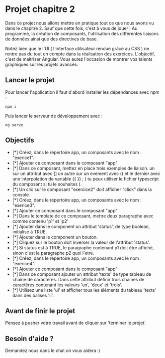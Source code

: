 # Projet chapitre 2

Dans ce projet nous allons mettre en pratique tout ce que nous avons vu dans le chapitre 2. Sauf que cette fois, c'est à vous de jouer ! Au programme, la création de composants, l'utilisation des différentes liaisons de données ainsi que des directives de base.

Notez bien que le l'UI ( l'interface utilisateur rendue grâce au CSS ) ne rentre pas du tout en compte dans la réalisation des exercices. L'objectif, c'est de maitriser Angular. Vous aurez l'occasion de montrer vos talents graphiques sur les projets avancés.

## Lancer le projet

Pour lancer l'application il faut d'abord installer les dépendances avec npm :

`npm i`

Puis lancer le serveur de développement avec :

`ng serve`

## Objectifs

- [*] Créez, dans le répertoire app, un composants avec le nom : "exerice1".
- [*] Ajouter ce composant dans le composant "app"
- [*] Dans ce composant, mettez en place trois exemples de liaison. un sur un attribut avec [] un autre sur un evement avec () et le dernier avec une interpolation de variable {{ }} ; ( tu peux utiliser le fichier typescript du composant si tu le souhaites ).
- [*] Un clic sur le composant "exercice2" doit afficher "click" dans la console.
- [*] Créez, dans le répertoire app, un composants avec le nom : "exerice3".
- [*] Ajouter ce composant dans le composant "app"
- [*] Dans le template de ce composant, mettre deux paragraphe avec comme contenu 'p1' et 'p2'
- [*] Ajouter dans le component un attribut 'status', de type boolean, initialisé à TRUE.
- [*] Ajouter dans le component un bouton.
- [*] Cliquez sur le bouton doit inverser la valeur de l'attribut 'status'.
- [*] Si status est à TRUE, le paragraphe contenant p1 doit être affiché, sinon c'est le paragraphe p2 quoi l'etre.
- [*] Créez, dans le répertoire app, un composants avec le nom : "exerice4".
- [*] Ajouter ce composant dans le composant "app"
- [*] Dans ce composant ajouter un attribut 'texts' de type tableau de chaîne de caractères. Dans cette attribut définir trois chaines de caractères contenant les valeurs 'un', 'deux' et 'trois'.
- [*] Utilisez une liste 'ul' et afficher tous les éléments du tableau 'texts' dans des balises 'li'.

## Avant de finir le projet

Pensez à pusher votre travail avant de cliquer sur 'terminer le projet'.

## Besoin d'aide ?

Demandez nous dans le chat on vous aidera :)
